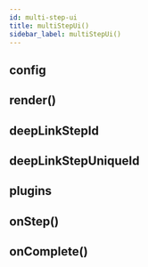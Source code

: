 ```yaml
---
id: multi-step-ui
title: multiStepUi()
sidebar_label: multiStepUi()
---
```


## config

## render()

## deepLinkStepId

## deepLinkStepUniqueId

## plugins

## onStep()

## onComplete()


